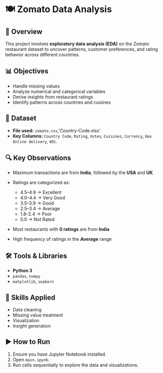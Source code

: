 # 🍽️ Zomato Data Analysis

## 📌 Overview

This project involves **exploratory data analysis (EDA)** on the Zomato restaurant dataset to uncover patterns, customer preferences, and rating behavior across different countries.

## 📊 Objectives

* Handle missing values
* Analyze numerical and categorical variables
* Derive insights from restaurant ratings
* Identify patterns across countries and cuisines

## 📁 Dataset

* **File used:** `zomato.csv`,'Country-Code.xlsx'
* **Key Columns:** `Country Code`, `Rating`, `Votes`, `Cuisines`, `Currency`, `Has Online delivery`, etc.

## 🔍 Key Observations

* Maximum transactions are from **India**, followed by the **USA** and **UK**
* Ratings are categorized as:

  * 4.5–4.9 → Excellent
  * 4.0–4.4 → Very Good
  * 3.5–3.9 → Good
  * 2.5–3.4 → Average
  * 1.8–2.4 → Poor
  * 0.0 → Not Rated
* Most restaurants with **0 ratings** are from **India**
* High frequency of ratings in the **Average** range

## 🛠️ Tools & Libraries

* **Python 3**
* `pandas`, `numpy`
* `matplotlib`, `seaborn`

## 🧠 Skills Applied

* Data cleaning
* Missing value treatment
* Visualization
* Insight generation

## ▶️ How to Run

1. Ensure you have Jupyter Notebook installed.
2. Open `main.ipynb`.
3. Run cells sequentially to explore the data and visualizations.

